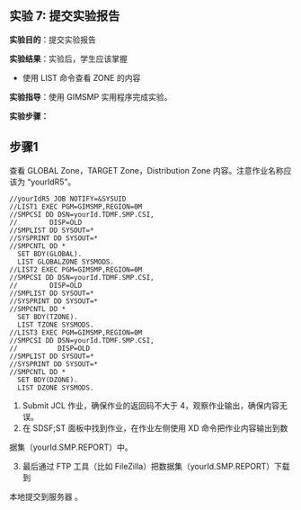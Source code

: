 ## 实验 7: 提交实验报告

**实验目的**：提交实验报告

**实验结果**：实验后，学生应该掌握

- 使用 LIST 命令查看 ZONE 的内容

**实验指导**：使用 GIMSMP 实用程序完成实验。

**实验步骤：**

## 步骤**1** 

查看 GLOBAL Zone，TARGET Zone，Distribution Zone 内容。注意作业名称应该为 “yourIdR5”。

```
//yourIdR5 JOB NOTIFY=&SYSUID
//LIST1 EXEC PGM=GIMSMP,REGION=0M
//SMPCSI DD DSN=yourId.TDMF.SMP.CSI,
//        DISP=OLD
//SMPLIST DD SYSOUT=*
//SYSPRINT DD SYSOUT=*
//SMPCNTL DD *
  SET BDY(GLOBAL).
  LIST GLOBALZONE SYSMODS.
//LIST2 EXEC PGM=GIMSMP,REGION=0M
//SMPCSI DD DSN=yourId.TDMF.SMP.CSI,
//        DISP=OLD
//SMPLIST DD SYSOUT=*
//SYSPRINT DD SYSOUT=*
//SMPCNTL DD *
  SET BDY(TZONE).
  LIST TZONE SYSMODS.
//LIST3 EXEC PGM=GIMSMP,REGION=0M
//SMPCSI DD DSN=yourId.TDMF.SMP.CSI,
//          DISP=OLD
//SMPLIST DD SYSOUT=*
//SYSPRINT DD SYSOUT=*
//SMPCNTL DD *
  SET BDY(DZONE).
  LIST DZONE SYSMODS.
```



1. Submit JCL 作业，确保作业的返回码不大于 4，观察作业输出，确保内容无误。 
2. 在 SDSF;ST 面板中找到作业，在作业左侧使用 XD 命令把作业内容输出到数

据集（yourId.SMP.REPORT）中。

3. 最后通过 FTP 工具（比如 FileZilla）把数据集（yourId.SMP.REPORT）下载到

本地提交到服务器 。